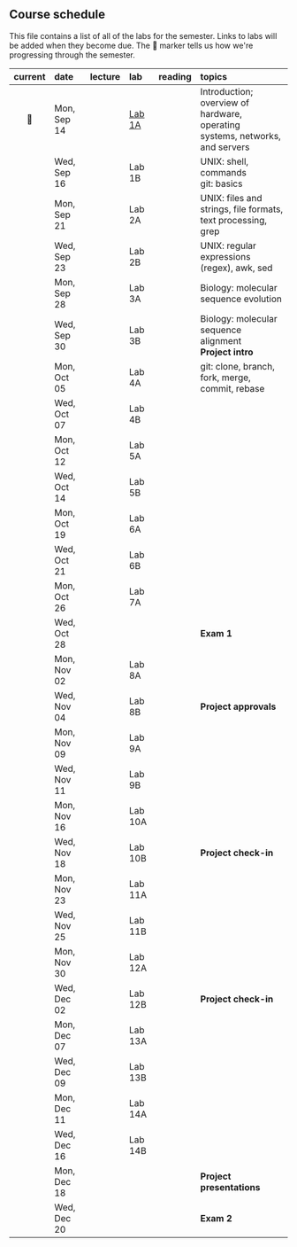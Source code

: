 
## Course schedule

This file contains a list of all of the labs for the semester. Links to labs will be added when they become due. The :pig: marker tells us how we're progressing through the semester.

| current | date        | lecture | lab     | reading | topics |
| :-:     | :--         | :-      |   :-    | :--     | :--    |
|   :pig: | Mon, Sep 14 |         | [Lab 1A](https://github.com/WUSTL-Biol4220/labs/lab_1A.md) | | Introduction; overview of hardware, operating<br>systems, networks, and servers |
|         | Wed, Sep 16 |         | Lab 1B | | UNIX: shell, commands<br>git: basics|
|         | Mon, Sep 21 |         | Lab 2A |  | UNIX: files and strings, file formats,<br>text processing, grep |
|         | Wed, Sep 23 |         | Lab 2B |  | UNIX: regular expressions (regex), awk, sed |
|         | Mon, Sep 28 |         | Lab 3A |  | Biology: molecular sequence evolution |
|         | Wed, Sep 30 |         | Lab 3B |  | Biology: molecular sequence alignment<br>**Project intro** |
|         | Mon, Oct 05 |         | Lab 4A |  | git: clone, branch, fork, merge, commit, rebase  |
|         | Wed, Oct 07 |         | Lab 4B |  |  |
|         | Mon, Oct 12 |         | Lab 5A |  |  |
|         | Wed, Oct 14 |         | Lab 5B |  |  |
|         | Mon, Oct 19 |         | Lab 6A |  |  |
|         | Wed, Oct 21 |         | Lab 6B |  |  |
|         | Mon, Oct 26 |         | Lab 7A |  |  |
|         | Wed, Oct 28 |         |         |  |  **Exam 1** |
|         | Mon, Nov 02 |         | Lab 8A |  |  |
|         | Wed, Nov 04 |         | Lab 8B |  | **Project approvals** |
|         | Mon, Nov 09 |         | Lab 9A |  |  |
|         | Wed, Nov 11 |         | Lab 9B |  |  |
|         | Mon, Nov 16 |         | Lab 10A |  |  |
|         | Wed, Nov 18 |         | Lab 10B |  | **Project check-in**  |
|         | Mon, Nov 23 |         | Lab 11A |  |   |
|         | Wed, Nov 25 |         | Lab 11B |  |   |
|         | Mon, Nov 30 |         | Lab 12A |  |   |
|         | Wed, Dec 02 |         | Lab 12B |  | **Project check-in**   |
|         | Mon, Dec 07 |         | Lab 13A |  |   |
|         | Wed, Dec 09 |         | Lab 13B |  |   |
|         | Mon, Dec 11 |         | Lab 14A |  |   |
|         | Wed, Dec 16 |         | Lab 14B |  |   |
|         | Mon, Dec 18 |         |         |  | **Project presentations**  |
|         | Wed, Dec 20 |         |         |  | **Exam 2**  |
